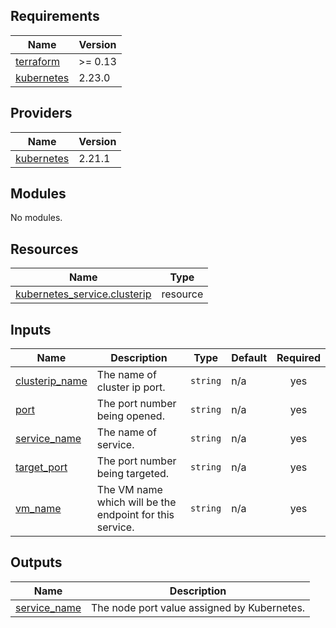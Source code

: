 <!-- BEGIN_TF_DOCS -->
## Requirements

| Name | Version |
|------|---------|
| <a name="requirement_terraform"></a> [terraform](#requirement\_terraform) | >= 0.13 |
| <a name="requirement_kubernetes"></a> [kubernetes](#requirement\_kubernetes) | 2.23.0 |

## Providers

| Name | Version |
|------|---------|
| <a name="provider_kubernetes"></a> [kubernetes](#provider\_kubernetes) | 2.21.1 |

## Modules

No modules.

## Resources

| Name | Type |
|------|------|
| [kubernetes_service.clusterip](https://registry.terraform.io/providers/hashicorp/kubernetes/2.23.0/docs/resources/service) | resource |

## Inputs

| Name | Description | Type | Default | Required |
|------|-------------|------|---------|:--------:|
| <a name="input_clusterip_name"></a> [clusterip\_name](#input\_clusterip\_name) | The name of cluster ip port. | `string` | n/a | yes |
| <a name="input_port"></a> [port](#input\_port) | The port number being opened. | `string` | n/a | yes |
| <a name="input_service_name"></a> [service\_name](#input\_service\_name) | The name of service. | `string` | n/a | yes |
| <a name="input_target_port"></a> [target\_port](#input\_target\_port) | The port number being targeted. | `string` | n/a | yes |
| <a name="input_vm_name"></a> [vm\_name](#input\_vm\_name) | The VM name which will be the endpoint for this service. | `string` | n/a | yes |

## Outputs

| Name | Description |
|------|-------------|
| <a name="output_service_name"></a> [service\_name](#output\_service\_name) | The node port value assigned by Kubernetes. |
<!-- END_TF_DOCS -->
